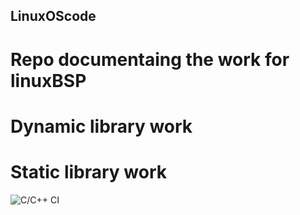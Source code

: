 ## LinuxOScode
# Repo documentaing the work for linuxBSP
# Dynamic library work
# Static library work
![C/C++ CI](https://github.com/99002504/LinuxOScode/workflows/C/C++%20CI/badge.svg)
